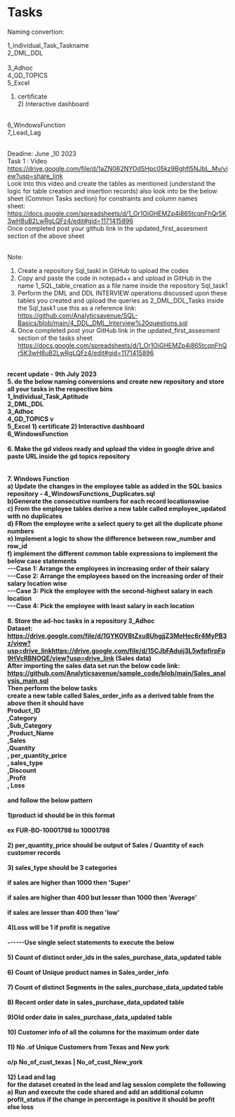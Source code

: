 # Tasks
Naming convertion:

1_Individual_Task_Taskname
<BR> 
2_DML_DDL	
<BR> 
3_Adhoc	
<BR> 
4_GD_TOPICS	
<BR> 
5_Excel	<BR>
  1) certificate <BR>
	2) Interactive dashboard
 <BR>
6_WindowsFunction
 <BR>
7_Lead_Lag

<BR> Deadine: June _10 2023
<BR> Task 1 : 
Video  https://drive.google.com/file/d/1aZN062NYOdSHpc05kz9Bghfl5NJbL_Mv/view?usp=share_link
<BR> Look into this video and create the tables as mentioned (understand the logic for table creation and insertion records)
also look into be the below sheet (Common Tasks section) for constraints and column names
<BR> sheet: https://docs.google.com/spreadsheets/d/1_Or1OiGHEMZp4i865tcqnFhQr5K3wH8uB2LwRgLQFz4/edit#gid=1171415896
<BR> Once completed post your github link in the updated_first_assesment section of the above sheet

<BR> Note:
1. Create a repository Sql_taskl in GitHub to upload the codes <BR> 
2. Copy and paste the code in notepad++ and upload in GitHub in the name 1_SQL_table_creation as a file name inside the repository Sql_task1<BR> 
3. Perform the DML and DDL INTERVIEW operations discussed upon these tables you created  and upload the queries as 2_DML_DDL_Tasks inside the Sql_task1
  use this as a reference link: https://github.com/Analyticsavenue/SQL-Basics/blob/main/4_DDL_DML_Interview%20questions.sql <BR> 
4. Once completed post your GitHub link in the updated_first_assesment section of the tasks sheet
   https://docs.google.com/spreadsheets/d/1_Or1OiGHEMZp4i865tcqnFhQr5K3wH8uB2LwRgLQFz4/edit#gid=1171415896 <BR> 

<BR> <B> recent update - 9th July 2023 <b/>
<BR>
5. do the below naming conversions and create new repository and store all your tasks in the respective bins <BR>
1_Individual_Task_Aptitude	 <BR> 
2_DML_DDL	<BR> 
3_Adhoc	<BR> 
4_GD_TOPICS	v<BR> 
5_Excel	1) certificate 
	2) Interactive dashboard <BR> 
6_WindowsFunction <BR> 
<BR> 
6. Make the gd videos ready and upload the video in google drive and paste URL inside the gd topics repository <BR> 
<BR> 
<BR> 
7. Windows Function <BR> 
   a) Update the changes in the employee table as added in the SQL basics repository - 4_WindowsFunctions_Duplicates.sql <BR> 
   b)Generate the consecutive numbers for each record locationswise <BR> 
   c) From the employee tables derive a new table called employee_updated with no duplicates <BR> 
   d) FRom the employee write a select query to get all the duplicate phone numbers <BR> 
   e) Implement a logic to show the difference between row_number and row_id <BR> 
   f) implement the different common table expressions to implement the below case statements <BR> 
---Case 1: Arrange the employees in increasing order of their salary <BR> 
---Case 2: Arrange the employees based on the increasing order of their salary location wise <BR> 
---Case 3: Pick the employee with the second-highest salary in each location <BR> 
---Case 4: Pick the employee with least salary in each location <BR> 
<BR> 
8. Store the ad-hoc tasks in a repository 3_Adhoc <BR> 
Dataset: https://drive.google.com/file/d/1GYKOVBtZxu8UhgjjZ3MeHec6r4MyPB3z/view?usp=drive_linkhttps://drive.google.com/file/d/15CJbFAduij3L5wfpfirpFp9HVcRBNOQE/view?usp=drive_link (Sales data) 
<BR>
After importing the sales data set run the below code link: **https://github.com/Analyticsavenue/sample_code/blob/main/Sales_analysis_main.sql**
<BR>
Then perform the below tasks <BR> 
create a new table called Sales_order_info as a derived table from the above then it should  have																									
Product_ID																									
,Category																									
,Sub_Category																									
,Product_Name																									
,Sales																									
,Quantity																									
, per_quantity_price																									
, sales_type																									
,Discount																									
,Profit																									
, Loss	
<BR> 
and follow the below pattern
<BR> 																																												
1)product id should be  in this format	 <BR> 																								
ex FUR-BO-10001798 to 10001798	<BR> 																								
2) per_quantity_price should be  output of Sales / Quantity of each customer records	<BR> 																								
3) sales_type should be 3 categories			<BR> 																						
if sales are higher than 1000 then 'Super'		<BR> 																							
if sales are higher than 400 but lesser than 1000  then 'Average'	<BR> 																								
if sales are lesser than 400 then 'low'					<BR> 																				
4)Loss will be 1 if profit is negative		<BR> 																																																										
------Use single select statements to execute the below	<BR> 																																														
5) Count of distinct order_ids in the sales_purchase_data_updated table			<BR> 																						
6) Count of Unique product names in Sales_order_info					<BR> 																				
7) Count of distinct Segments in the sales_purchase_data_updated table					<BR> 																				
8) Recent order date in  sales_purchase_data_updated table		<BR> 																							
9)Old order date in sales_purchase_data_updated table		<BR> 																							
10) Customer info of all the columns for the maximum order date				<BR> 																					
11) No .of Unique Customers from Texas and New york					<BR> 																				
o/p No_of_cust_texas |  No_of_cust_New_york					<BR> 																				
12) Lead and lag
<BR>
for the dataset created in the lead and lag session complete the following
<BR> a) Run and execute the code shared and add an additional column profit_status if the change in percentage is positive it should be profit else loss




   
   
